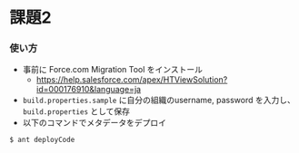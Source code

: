課題2
=====

### 使い方

- 事前に Force.com Migration Tool をインストール
	- https://help.salesforce.com/apex/HTViewSolution?id=000176910&language=ja
- `build.properties.sample` に自分の組織のusername, password を入力し、`build.properties` として保存
- 以下のコマンドでメタデータをデプロイ

```
$ ant deployCode
```
